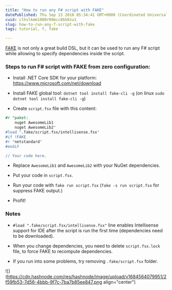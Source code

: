```yaml
---
title: "How to run any F# script with FAKE"
datePublished: Thu Sep 13 2018 05:34:41 GMT+0000 (Coordinated Universal Time)
cuid: clhvlkmm1000r09mcc8bk0zu1
slug: how-to-run-any-f-script-with-fake
tags: tutorial, f, fake

---
```


[FAKE](http://fake.build) is not only a great build DSL, but it can be used to run any F# script while allowing to specify dependencies inside the script.

### Steps to run F# script with FAKE from zero configuration:

* Install .NET Core SDK for your platform: https://www.microsoft.com/net/download
    
* Install FAKE global tool: `dotnet tool install fake-cli -g` (on linux `sudo dotnet tool install fake-cli -g`)
    
* Create `script.fsx` file with this content:
    

```fsharp
#r "paket: 
    nuget AwesomeLib1
    nuget AwesomeLib2"
#load ".fake/script.fsx/intellisense.fsx"
#if !FAKE
#r "netstandard"
#endif

// Your code here.
```

* Replace `AwesomeLib1` and `AwesomeLib2` with your NuGet dependencies.
    
* Put your code in `script.fsx`.
    
* Run your code with `fake run script.fsx` (`fake -s run script.fsx` for suppress FAKE output.)
    
* Profit!
    

### Notes

* `#load ".fake/script.fsx/intellisense.fsx"` line enables Intellisense support for IDE after the script is run the first time (dependencies need to be downloaded).
    
* When you change dependencies, you need to delete `script.fsx.lock` file, to force FAKE to recompute dependencies.
    
* If you run into some problems, try removing `.fake/script.fsx` folder.
    

![](https://cdn.hashnode.com/res/hashnode/image/upload/v1684564079951/2f59fb53-7d56-4bbb-9f7c-7ba7b85ee847.png align="center")
